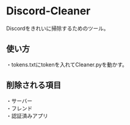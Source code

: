 # Discord-Cleaner
Discordをきれいに掃除するためのツール。　<br/>

## 使い方　<br/>
・tokens.txtにtokenを入れてCleaner.pyを動かす。<br/>

## 削除される項目　<br/>
・サーバー <br/>
・フレンド <br/>
・認証済みアプリ

